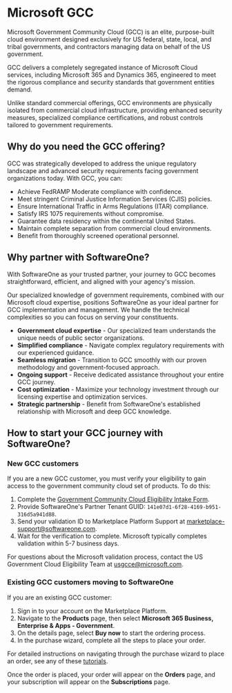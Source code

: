 # Microsoft GCC

Microsoft Government Community Cloud (GCC) is an elite, purpose-built cloud environment designed exclusively for US federal, state, local, and tribal governments, and contractors managing data on behalf of the US government.&#x20;

GCC delivers a completely segregated instance of Microsoft Cloud services, including Microsoft 365 and Dynamics 365, engineered to meet the rigorous compliance and security standards that government entities demand.

Unlike standard commercial offerings, GCC environments are physically isolated from commercial cloud infrastructure, providing enhanced security measures, specialized compliance certifications, and robust controls tailored to government requirements.

## Why do you need the GCC offering?  <a href="#why-you-need-gcc-offering" id="why-you-need-gcc-offering"></a>

GCC was strategically developed to address the unique regulatory landscape and advanced security requirements facing government organizations today. With GCC, you can:

* Achieve FedRAMP Moderate compliance with confidence.
* Meet stringent Criminal Justice Information Services (CJIS) policies.
* Ensure International Traffic in Arms Regulations (ITAR) compliance.
* Satisfy IRS 1075 requirements without compromise.
* Guarantee data residency within the continental United States.
* Maintain complete separation from commercial cloud environments.
* Benefit from thoroughly screened operational personnel.

## Why partner with SoftwareOne?

With SoftwareOne as your trusted partner, your journey to GCC becomes straightforward, efficient, and aligned with your agency's mission.&#x20;

Our specialized knowledge of government requirements, combined with our Microsoft cloud expertise, positions SoftwareOne as your ideal partner for GCC implementation and management. We handle the technical complexities so you can focus on serving your constituents.

* **Government cloud expertise** - Our specialized team understands the unique needs of public sector organizations.
* **Simplified compliance** - Navigate complex regulatory requirements with our experienced guidance.
* **Seamless migration** - Transition to GCC smoothly with our proven methodology and government-focused approach.
* **Ongoing support** - Receive dedicated assistance throughout your entire GCC journey.
* **Cost optimization** - Maximize your technology investment through our licensing expertise and optimization services.
* **Strategic partnership** - Benefit from SoftwareOne's established relationship with Microsoft and deep GCC knowledge.

## How to start your GCC journey with SoftwareOne? <a href="#start-your-gcc-journey-with-softwareone-today" id="start-your-gcc-journey-with-softwareone-today"></a>

### New GCC customers <a href="#for-new-gcc-customers" id="for-new-gcc-customers"></a>

If you are a new GCC customer, you must verify your eligibility to gain access to the government community cloud set of products. To do this:

1. Complete the [Government Community Cloud Eligibility Intake Form](https://usgovintake.embark.microsoft.com/?ReqType=CSPCustomer\&rtc=1).
2. Provide SoftwareOne's Partner Tenant GUID: `141e07d1-6f28-4169-b951-316d5a941d88`.
3. Send your validation ID to Marketplace Platform Support at marketplace-support@softwareone.com.
4. Wait for the verification to complete. Microsoft typically completes validation within 5-7 business days.

For questions about the Microsoft validation process, contact the US Government Cloud Eligibility Team at [usgcce@microsoft.com](mailto:usgcce@microsoft.com).

### Existing GCC customers moving to SoftwareOne <a href="#for-existing-gcc-customers-moving-to-softwareone" id="for-existing-gcc-customers-moving-to-softwareone"></a>

If you are an existing GCC customer:

1. Sign in to your account on the Marketplace Platform.&#x20;
2. Navigate to the **Products** page, then select **Microsoft 365 Business, Enterprise & Apps - Government**.
3. On the details page, select **Buy now** to start the ordering process.
4. In the purchase wizard, complete all the steps to place your order.&#x20;

For detailed instructions on navigating through the purchase wizard to place an order, see any of these [tutorials](tutorials-and-videos/).

Once the order is placed, your order will appear on the **Orders** page, and your subscription will appear on the **Subscriptions** page.
